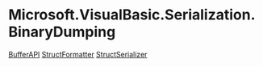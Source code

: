 ﻿
# Microsoft.VisualBasic.Serialization.BinaryDumping

[BufferAPI](T-Microsoft.VisualBasic.Serialization.BinaryDumping.BufferAPI.md)
[StructFormatter](T-Microsoft.VisualBasic.Serialization.BinaryDumping.StructFormatter.md)
[StructSerializer](T-Microsoft.VisualBasic.Serialization.BinaryDumping.StructSerializer.md)

